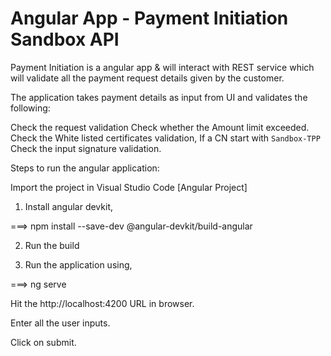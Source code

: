 # Angular App - Payment Initiation Sandbox API

Payment Initiation is a angular app & will interact with REST service which will validate all the payment request details given by the customer.

The application takes payment details as input from UI and validates the following:

Check the request validation
Check whether the Amount limit exceeded.
Check the White listed certificates validation, If a CN start with `Sandbox-TPP`
Check the input signature validation.

Steps to run the angular application:

Import the project in Visual Studio Code [Angular Project]

1. Install angular devkit,

===> npm install --save-dev @angular-devkit/build-angular

2. Run the build

3. Run the application using,

 ===> ng serve

Hit the http://localhost:4200 URL in browser.

Enter all the user inputs.

Click on submit.
